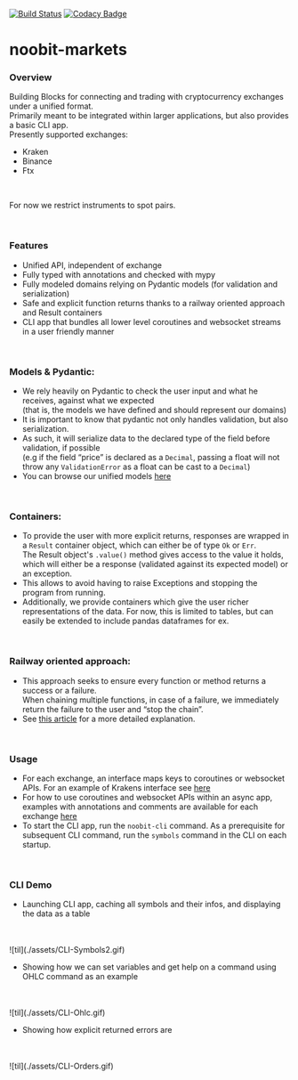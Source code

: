 [![Build Status](https://travis-ci.com/maxima-us/noobit-markets.svg?branch=master)](https://travis-ci.com/maxima-us/noobit-markets)
[![Codacy Badge](https://app.codacy.com/project/badge/Grade/e458a34c61974b11be17c4babf08c444)](https://www.codacy.com/gh/maxima-us/noobit-markets/dashboard?utm_source=github.com&amp;utm_medium=referral&amp;utm_content=maxima-us/noobit-markets&amp;utm_campaign=Badge_Grade)

# noobit-markets

### Overview

Building Blocks for connecting and trading with cryptocurrency exchanges under a unified format.\
Primarily meant to be integrated within larger applications, but also provides a basic CLI app.
<br/>
Presently supported exchanges:
- Kraken
- Binance
- Ftx
<br/>

For now we restrict instruments to spot pairs.

<br/>

### Features 

-	Unified API, independent of exchange
-	Fully typed with annotations and checked with mypy
-	Fully modeled domains relying on Pydantic models (for validation and serialization)
-	Safe and explicit function returns thanks to a railway oriented approach and Result containers
-	CLI app that bundles all lower level coroutines and websocket streams in a user friendly manner

<br/>

### Models & Pydantic:

-	We rely heavily on Pydantic to check the user input and what he receives, against what we expected\
(that is, the models we have defined and should represent our domains)
-	It is important to know that pydantic not only handles validation, but also serialization.
-	As such, it will serialize data to the declared type of the field before validation, if possible\
(e.g if the field “price” is declared as a `Decimal`, passing a float will not throw any `ValidationError` as a float can be cast to a `Decimal`)
-	You can browse our unified models [here](https://github.com/maxima-us/noobit-markets/tree/master/src/noobit_markets/base/models/rest)

<br/>

### Containers:

-	To provide the user with more explicit returns, responses are wrapped in a `Result` container object, which can either be of type `Ok` or `Err`.\
The Result object's `.value()` method gives access to the value it holds, which will either be a response (validated against its expected model) or an exception.
-	This allows to avoid having to raise Exceptions and stopping the program from running. 
-   Additionally, we provide containers which give the user richer representations of the data. For now, this is limited to tables, but can easily be extended to include pandas dataframes for ex.

<br/>

### Railway oriented approach:

-	This approach seeks to ensure every function or method returns a success or a failure.\
When chaining multiple functions, in case of a failure, we immediately return the failure to the user and “stop the chain”.
-	See [this article](https://fsharpforfunandprofit.com/posts/recipe-part2/#railway-oriented-programming) for a more detailed explanation.

<br/>

### Usage

-	For each exchange, an interface maps keys to coroutines or websocket APIs. For an example of Krakens interface see [here](https://github.com/maxima-us/noobit-markets/blob/master/src/noobit_markets/exchanges/kraken/interface.py)
-	For how to use coroutines and websocket APIs within an async app, examples with annotations and comments are available for each exchange [here](https://github.com/maxima-us/noobit-markets/tree/master/src/noobit_markets/examples)
-	To start the CLI app, run the `noobit-cli` command. As a prerequisite for subsequent CLI command, run the `symbols` command in the CLI on each startup.

<br/>

### CLI Demo

-   Launching CLI app, caching all symbols and their infos, and displaying the data as a table
<br/>
<br/>
![til](./assets/CLI-Symbols2.gif)

-   Showing how we can set variables and get help on a command using OHLC command as an example
<br/>
<br/>
![til](./assets/CLI-Ohlc.gif)

-   Showing how explicit returned errors are
<br/>
<br/>
![til](./assets/CLI-Orders.gif)